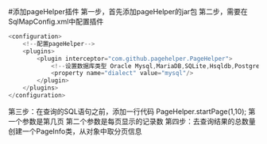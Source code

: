 #添加pageHelper插件
第一步，首先添加pageHelper的jar包
第二步，需要在SqlMapConfig.xml中配置插件
```java
<configuration>
    <!--配置pageHelper-->
    <plugins>
        <plugin interceptor="com.github.pagehelper.PageHelper">
            <!--设置数据库类型 Oracle Mysql,MariaDB,SQLite,Hsqldb,PostgreSQL-->
            <property name="dialect" value="mysql"/>
        </plugin>
    </plugins>
</configuration>

```
第三步：在查询的SQL语句之前，添加一行代码
PageHelper.startPage(1,10);
第一个参数是第几页
第二个参数是每页显示的记录数
第四步：去查询结果的总数量
创建一个PageInfo类，从对象中取分页信息
